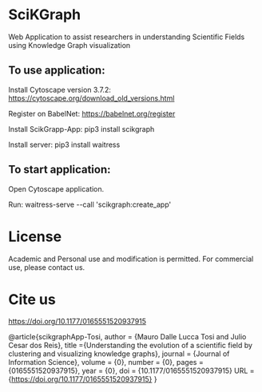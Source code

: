# SciKGraph
Web Application to assist researchers in understanding Scientific Fields using Knowledge Graph visualization

## To use application:

Install Cytoscape version 3.7.2: https://cytoscape.org/download_old_versions.html

Register on BabelNet: https://babelnet.org/register

Install ScikGrapp-App: pip3 install scikgraph

Install server: pip3 install waitress

## To start application:

Open Cytoscape application.

Run: waitress-serve --call 'scikgraph:create_app'



# License
Academic and Personal use and modification is permitted. For commercial use, please contact us. 


# Cite us
https://doi.org/10.1177/0165551520937915

@article{scikgraphApp-Tosi,
author = {Mauro Dalle Lucca Tosi and Julio Cesar dos Reis},
title ={Understanding the evolution of a scientific field by clustering and visualizing knowledge graphs},
journal = {Journal of Information Science},
volume = {0},
number = {0},
pages = {0165551520937915},
year = {0},
doi = {10.1177/0165551520937915}
URL = {https://doi.org/10.1177/0165551520937915}
}



